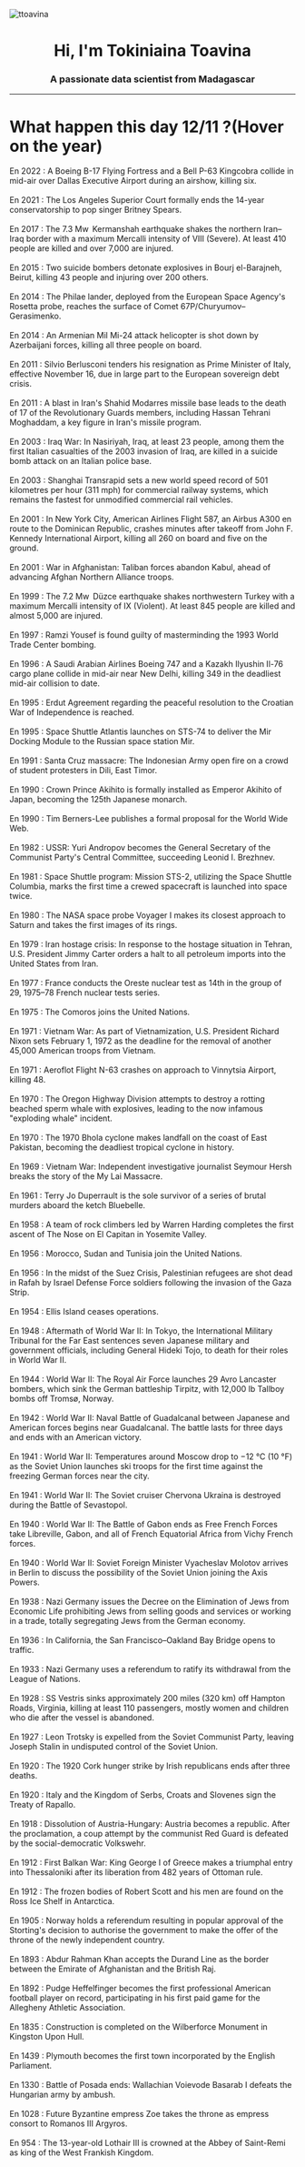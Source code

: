 
<p align="left"> <img src="https://komarev.com/ghpvc/?username=ttoavina&label=Profile%20views&color=0e75b6&style=flat" alt="ttoavina" /> </p>
<h1 align="center">Hi, I'm Tokiniaina Toavina</h1>
<h3 align="center">A passionate data scientist from Madagascar</h3>
    
<hr/>
<h1> What happen this day 12/11 ?(Hover on the year)</h1>

En 2022 : A Boeing B-17 Flying Fortress and a Bell P-63 Kingcobra collide in mid-air over Dallas Executive Airport during an airshow, killing six.
<br/><br/>
En 2021 : The Los Angeles Superior Court formally ends the 14-year conservatorship to pop singer Britney Spears.
<br/><br/>
En 2017 : The 7.3 Mw  Kermanshah earthquake shakes the northern Iran–Iraq border with a maximum Mercalli intensity of VIII (Severe). At least 410 people are killed and over 7,000 are injured.
<br/><br/>
En 2015 : Two suicide bombers detonate explosives in Bourj el-Barajneh, Beirut, killing 43 people and injuring over 200 others.
<br/><br/>
En 2014 : The Philae lander, deployed from the European Space Agency's Rosetta probe, reaches the surface of Comet 67P/Churyumov–Gerasimenko.
<br/><br/>
En 2014 : An Armenian Mil Mi-24 attack helicopter is shot down by Azerbaijani forces, killing all three people on board.
<br/><br/>
En 2011 : Silvio Berlusconi tenders his resignation as Prime Minister of Italy, effective November 16, due in large part to the European sovereign debt crisis.
<br/><br/>
En 2011 : A blast in Iran's Shahid Modarres missile base leads to the death of 17 of the Revolutionary Guards members, including Hassan Tehrani Moghaddam, a key figure in Iran's missile program.
<br/><br/>
En 2003 : Iraq War: In Nasiriyah, Iraq, at least 23 people, among them the first Italian casualties of the 2003 invasion of Iraq, are killed in a suicide bomb attack on an Italian police base.
<br/><br/>
En 2003 : Shanghai Transrapid sets a new world speed record of 501 kilometres per hour (311 mph) for commercial railway systems, which remains the fastest for unmodified commercial rail vehicles.
<br/><br/>
En 2001 : In New York City, American Airlines Flight 587, an Airbus A300 en route to the Dominican Republic, crashes minutes after takeoff from John F. Kennedy International Airport, killing all 260 on board and five on the ground.
<br/><br/>
En 2001 : War in Afghanistan: Taliban forces abandon Kabul, ahead of advancing Afghan Northern Alliance troops.
<br/><br/>
En 1999 : The 7.2 Mw  Düzce earthquake shakes northwestern Turkey with a maximum Mercalli intensity of IX (Violent). At least 845 people are killed and almost 5,000 are injured.
<br/><br/>
En 1997 : Ramzi Yousef is found guilty of masterminding the 1993 World Trade Center bombing.
<br/><br/>
En 1996 : A Saudi Arabian Airlines Boeing 747 and a Kazakh Ilyushin Il-76 cargo plane collide in mid-air near New Delhi, killing 349 in the deadliest mid-air collision to date.
<br/><br/>
En 1995 : Erdut Agreement regarding the peaceful resolution to the Croatian War of Independence is reached.
<br/><br/>
En 1995 : Space Shuttle Atlantis launches on STS-74 to deliver the Mir Docking Module to the Russian space station Mir.
<br/><br/>
En 1991 : Santa Cruz massacre: The Indonesian Army open fire on a crowd of student protesters in Dili, East Timor.
<br/><br/>
En 1990 : Crown Prince Akihito is formally installed as Emperor Akihito of Japan, becoming the 125th Japanese monarch.
<br/><br/>
En 1990 : Tim Berners-Lee publishes a formal proposal for the World Wide Web.
<br/><br/>
En 1982 : USSR: Yuri Andropov becomes the General Secretary of the Communist Party's Central Committee, succeeding Leonid I. Brezhnev.
<br/><br/>
En 1981 : Space Shuttle program: Mission STS-2, utilizing the Space Shuttle Columbia, marks the first time a crewed spacecraft is launched into space twice.
<br/><br/>
En 1980 : The NASA space probe Voyager I makes its closest approach to Saturn and takes the first images of its rings.
<br/><br/>
En 1979 : Iran hostage crisis: In response to the hostage situation in Tehran, U.S. President Jimmy Carter orders a halt to all petroleum imports into the United States from Iran.
<br/><br/>
En 1977 : France conducts the Oreste nuclear test as 14th in the group of 29, 1975–78 French nuclear tests series.
<br/><br/>
En 1975 : The Comoros joins the United Nations.
<br/><br/>
En 1971 : Vietnam War: As part of Vietnamization, U.S. President Richard Nixon sets February 1, 1972 as the deadline for the removal of another 45,000 American troops from Vietnam.
<br/><br/>
En 1971 : Aeroflot Flight N-63 crashes on approach to Vinnytsia Airport, killing 48.
<br/><br/>
En 1970 : The Oregon Highway Division attempts to destroy a rotting beached sperm whale with explosives, leading to the now infamous "exploding whale" incident.
<br/><br/>
En 1970 : The 1970 Bhola cyclone makes landfall on the coast of East Pakistan, becoming the deadliest tropical cyclone in history.
<br/><br/>
En 1969 : Vietnam War: Independent investigative journalist Seymour Hersh breaks the story of the My Lai Massacre.
<br/><br/>
En 1961 : Terry Jo Duperrault is the sole survivor of a series of brutal murders aboard the ketch Bluebelle.
<br/><br/>
En 1958 : A team of rock climbers led by Warren Harding completes the first ascent of The Nose on El Capitan in Yosemite Valley.
<br/><br/>
En 1956 : Morocco, Sudan and Tunisia join the United Nations.
<br/><br/>
En 1956 : In the midst of the Suez Crisis, Palestinian refugees are shot dead in Rafah by Israel Defense Force soldiers following the invasion of the Gaza Strip.
<br/><br/>
En 1954 : Ellis Island ceases operations.
<br/><br/>
En 1948 : Aftermath of World War II: In Tokyo, the International Military Tribunal for the Far East sentences seven Japanese military and government officials, including General Hideki Tojo, to death for their roles in World War II.
<br/><br/>
En 1944 : World War II: The Royal Air Force launches 29 Avro Lancaster bombers, which sink the German battleship Tirpitz, with 12,000 lb Tallboy bombs off Tromsø, Norway.
<br/><br/>
En 1942 : World War II: Naval Battle of Guadalcanal between Japanese and American forces begins near Guadalcanal. The battle lasts for three days and ends with an American victory.
<br/><br/>
En 1941 : World War II: Temperatures around Moscow drop to −12 °C (10 °F) as the Soviet Union launches ski troops for the first time against the freezing German forces near the city.
<br/><br/>
En 1941 : World War II: The Soviet cruiser Chervona Ukraina is destroyed during the Battle of Sevastopol.
<br/><br/>
En 1940 : World War II: The Battle of Gabon ends as Free French Forces take Libreville, Gabon, and all of French Equatorial Africa from Vichy French forces.
<br/><br/>
En 1940 : World War II: Soviet Foreign Minister Vyacheslav Molotov arrives in Berlin to discuss the possibility of the Soviet Union joining the Axis Powers.
<br/><br/>
En 1938 : Nazi Germany issues the Decree on the Elimination of Jews from Economic Life prohibiting Jews from selling goods and services or working in a trade, totally segregating Jews from the German economy.
<br/><br/>
En 1936 : In California, the San Francisco–Oakland Bay Bridge opens to traffic.
<br/><br/>
En 1933 : Nazi Germany uses a referendum to ratify its withdrawal from the League of Nations.
<br/><br/>
En 1928 : SS Vestris sinks approximately 200 miles (320 km) off Hampton Roads, Virginia, killing at least 110 passengers, mostly women and children who die after the vessel is abandoned.
<br/><br/>
En 1927 : Leon Trotsky is expelled from the Soviet Communist Party, leaving Joseph Stalin in undisputed control of the Soviet Union.
<br/><br/>
En 1920 : The 1920 Cork hunger strike by Irish republicans ends after three deaths.
<br/><br/>
En 1920 : Italy and the Kingdom of Serbs, Croats and Slovenes sign the Treaty of Rapallo.
<br/><br/>
En 1918 : Dissolution of Austria-Hungary: Austria becomes a republic. After the proclamation, a coup attempt by the communist Red Guard is defeated by the social-democratic Volkswehr.
<br/><br/>
En 1912 : First Balkan War: King George I of Greece makes a triumphal entry into Thessaloniki after its liberation from 482 years of Ottoman rule.
<br/><br/>
En 1912 : The frozen bodies of Robert Scott and his men are found on the Ross Ice Shelf in Antarctica.
<br/><br/>
En 1905 : Norway holds a referendum resulting in popular approval of the Storting's decision to authorise the government to make the offer of the throne of the newly independent country.
<br/><br/>
En 1893 : Abdur Rahman Khan accepts the Durand Line as the border between the Emirate of Afghanistan and the British Raj.
<br/><br/>
En 1892 : Pudge Heffelfinger becomes the first professional American football player on record, participating in his first paid game for the Allegheny Athletic Association.
<br/><br/>
En 1835 : Construction is completed on the Wilberforce Monument in Kingston Upon Hull.
<br/><br/>
En 1439 : Plymouth becomes the first town incorporated by the English Parliament.
<br/><br/>
En 1330 : Battle of Posada ends: Wallachian Voievode Basarab I defeats the Hungarian army by ambush.
<br/><br/>
En 1028 : Future Byzantine empress Zoe takes the throne as empress consort to Romanos III Argyros.
<br/><br/>
En 954 : The 13-year-old Lothair III is crowned at the Abbey of Saint-Remi as king of the West Frankish Kingdom.
<br/><br/>
